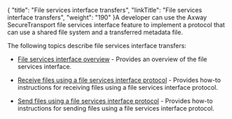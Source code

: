 {
    "title": "File services interface transfers",
    "linkTitle": "File services interface transfers",
    "weight": "190"
}A developer can use the Axway SecureTransport file services interface feature to implement a protocol that can use a shared file system and a transferred metadata file.

The following topics describe file services interface transfers:

-   [File services interface overview](c_st_fileservicesinterfaceoverview) - Provides an overview of the file services interface.
-   [Receive files using a file services interface protocol](t_st_receivefilesusingfileservicesinterfaceprotocol) - Provides how-to instructions for receiving files using a file services interface protocol.
-   [Send files using a file services interface protocol](t_st_sendfilesusingfileservicesinterfaceprotocol) - Provides how-to instructions for sending files using a file services interface protocol.
